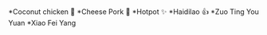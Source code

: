 *Coconut chicken :tada:
*Cheese Pork :tada:
*Hotpot :sparkles:
 *Haidilao :+1:
 *Zuo Ting You Yuan
 *Xiao Fei Yang
